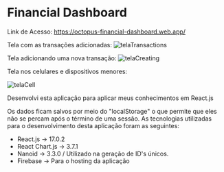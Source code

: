 # Financial Dashboard 

Link de Acesso: https://octopus-financial-dashboard.web.app/

Tela com as transações adicionadas:
![telaTransactions](https://user-images.githubusercontent.com/50873941/155892635-cb558812-5716-4fc4-8b82-9ed61409c197.png)

Tela adicionando uma nova transação:
![telaCreating](https://user-images.githubusercontent.com/50873941/155892632-5e70240b-81fd-40ab-9629-696b609dee37.png)

Tela nos celulares e dispositivos menores:

![telaCell](https://user-images.githubusercontent.com/50873941/155892747-ae86f706-b4d1-43ea-84d0-7779c735ab17.png)




Desenvolvi esta aplicação para aplicar meus conhecimentos em React.js

Os dados ficam salvos por meio do "localStorage" o que permite que eles não se percam após o término de uma sessão.
As tecnologias utilizadas para o desenvolvimento desta aplicação foram as seguintes: 
- React.js -> 17.0.2
- React Chart.js -> 3.7.1
- Nanoid -> 3.3.0 / Utilizado na geração de ID's únicos. 
- Firebase -> Para o hosting da aplicação
